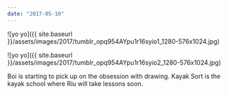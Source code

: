 ```yaml
---
date: "2017-05-10"
---
```


![yo yo]({{ site.baseurl }}/assets/images/2017/tumblr_opq954AYpu1r16syio1_1280-576x1024.jpg)

![yo yo]({{ site.baseurl }}/assets/images/2017/tumblr_opq954AYpu1r16syio2_1280-576x1024.jpg)

Boi is starting to pick up on the obsession with drawing. Kayak Sort is the kayak school where Riu will take lessons soon.
